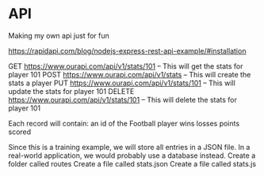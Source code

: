 # API
Making my own api just for fun

https://rapidapi.com/blog/nodejs-express-rest-api-example/#installation

GET https://www.ourapi.com/api/v1/stats/101 – This will get the stats for player 101
POST https://www.ourapi.com/api/v1/stats – This will create the stats a player
PUT https://www.ourapi.com/api/v1/stats/101 – This will update the stats for player 101
DELETE https://www.ourapi.com/api/v1/stats/101 – This will delete the stats for player 101

Each record will contain:
    an id of the Football player
    wins
    losses
    points scored

Since this is a training example, we will store all entries in a JSON file. In a real-world application, we would probably use a database instead. 
    Create a folder called routes
    Create a file called stats.json
    Create a file called stats.js